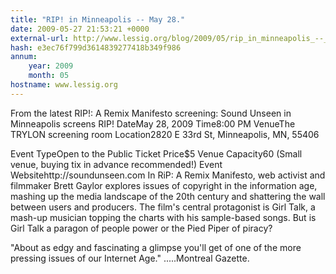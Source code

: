 ```yaml
---
title: "RIP! in Minneapolis -- May 28."
date: 2009-05-27 21:53:21 +0000
external-url: http://www.lessig.org/blog/2009/05/rip_in_minneapolis_--_may_28.html
hash: e3ec76f799d3614839277418b349f986
annum:
    year: 2009
    month: 05
hostname: www.lessig.org
---
```


From the latest RIP!: A Remix Manifesto screening: 
Sound Unseen in Minneapolis screens RIP!
DateMay 28, 2009
Time8:00 PM
VenueThe TRYLON screening room
Location2820 E 33rd St, Minneapolis, MN, 55406

Event TypeOpen to the Public
Ticket Price$5
Venue Capacity60  (Small venue, buying tix in advance recommended!)
Event Websitehttp://soundunseen.com
In RiP: A Remix Manifesto, web activist and filmmaker Brett Gaylor explores issues of copyright in the information age, mashing up the media landscape of the 20th century and shattering the wall between users and producers.
The film's central protagonist is Girl Talk, a mash-up musician topping the charts with his sample-based songs. But is Girl Talk a paragon of people power or the Pied Piper of piracy? 


"About as edgy and fascinating a glimpse you'll get of one of the more pressing issues of our Internet Age." .....Montreal Gazette.

